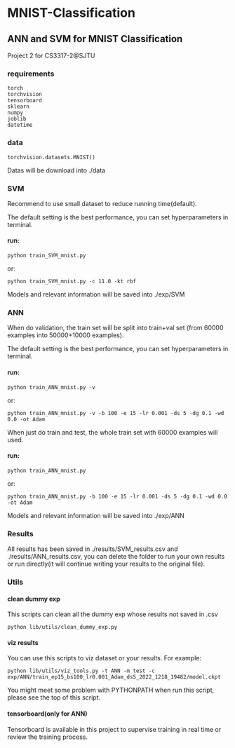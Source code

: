 # MNIST-Classification

## ANN and SVM for MNIST Classification
Project 2 for CS3317-2@SJTU

### requirements
```shell
torch
torchvision
tensorboard
sklearn
numpy
joblib
datetime
```

### data
```
torchvision.datasets.MNIST()
```
Datas will be download into ./data

### SVM
Recommend to use small dataset to reduce running time(default). 

The default setting is the best performance, you can set hyperparameters in terminal.

#### run:
```shell
python train_SVM_mnist.py
```
or:
```shell
python train_SVM_mnist.py -c 11.0 -kt rbf
```
Models and relevant information will be saved into ./exp/SVM

### ANN
When do validation, the train set will be split into train+val set
(from 60000 examples into 50000+10000 examples).

The default setting is the best performance, you can set hyperparameters in terminal.
#### run:
```shell
python train_ANN_mnist.py -v
```
or:
```shell
python train_ANN_mnist.py -v -b 100 -e 15 -lr 0.001 -ds 5 -dg 0.1 -wd 0.0 -ot Adam
```

When just do train and test, the whole train set with 60000 examples will used.
#### run:
```shell
python train_ANN_mnist.py
```
or:
```shell
python train_ANN_mnist.py -b 100 -e 15 -lr 0.001 -ds 5 -dg 0.1 -wd 0.0 -ot Adam
```
Models and relevant information will be saved into ./exp/ANN
### Results
All results has been saved in ./results/SVM_results.csv and ./results/ANN_results.csv, 
you can delete the folder to run your own results or run directly(it will continue writing your results to the original file).

### Utils
#### clean dummy exp
This scripts can clean all the dummy exp whose results not saved in .csv
```shell
python lib/utils/clean_dummy_exp.py
```
#### viz results
You can use this scripts to viz dataset or your results.
For example:
```shell
python lib/utils/viz_tools.py -t ANN -m test -c exp/ANN/train_ep15_bs100_lr0.001_Adam_ds5_2022_1218_19482/model.ckpt
```
You might meet some problem with PYTHONPATH when run this script, please see the top of this script.
#### tensorboard(only for ANN)
Tensorboard is available in this project to supervise training in real time 
or review the training process.